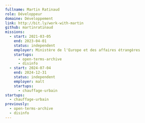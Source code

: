 ```yaml
---
fullname: Martin Ratinaud
role: Développeur
domaine: Développement
link: http://bit.ly/work-with-martin
github: martinratinaud
missions:
  - start: 2021-03-05
    end: 2023-04-01
    status: independent
    employer: Ministère de l'Europe et des affaires étrangères
    startups:
      - open-terms-archive
      - disinfo
  - start: 2024-07-04
    end: 2024-12-31
    status: independent
    employer: malt
    startups:
      - chauffage-urbain
startups:
  - chauffage-urbain
previously:
  - open-terms-archive
  - disinfo
---
```

